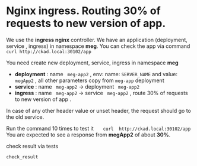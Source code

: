 # Nginx ingress. Routing 30% of requests to new version of app.

We use the **ingress nginx** controller.
We have an  application (deployment, service , ingress) in namespace  **meg**. You can check the app via command  `curl http://ckad.local:30102/app`

You need create new deployment, service, ingress  in namespace  **meg**
 - **deployment** : name ` meg-app2` , env:  name: `SERVER_NAME` and  value: `megApp2` , all other parameters  copy from  `meg-app` deployment
 - **service**    : name ` meg-app2`   -> deployment ` meg-app2`
 - **ingress**    : name ` meg-app2`   -> service ` meg-app2`  , route 30% of requests to new version of app . 

In case of any other header value or unset header, the request should go to the old service.

Run the command 10 times to test it `    curl  http://ckad.local:30102/app    `
You are expected to see a response from **megApp2** of about **30%**.


check result via  tests
```
check_result

```


